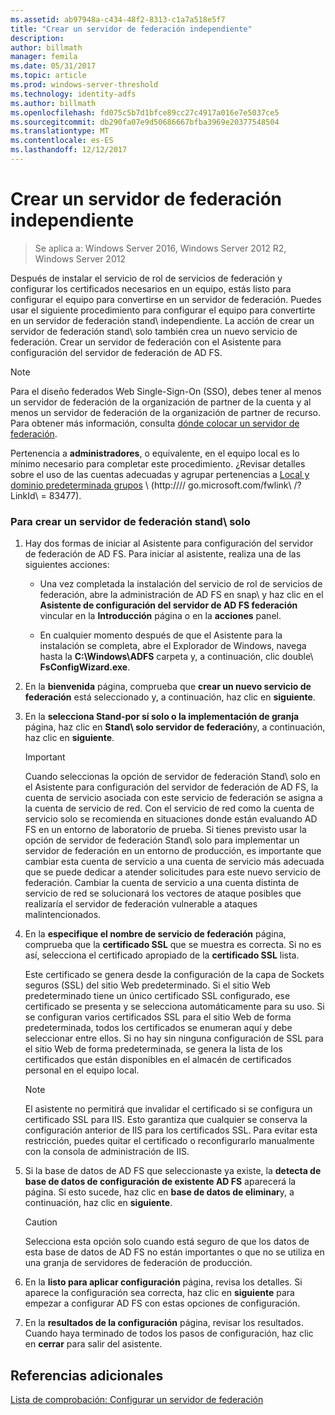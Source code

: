```yaml
---
ms.assetid: ab97948a-c434-48f2-8313-c1a7a518e5f7
title: "Crear un servidor de federación independiente"
description: 
author: billmath
manager: femila
ms.date: 05/31/2017
ms.topic: article
ms.prod: windows-server-threshold
ms.technology: identity-adfs
ms.author: billmath
ms.openlocfilehash: fd075c5b7d1bfce89cc27c4917a016e7e5037ce5
ms.sourcegitcommit: db290fa07e9d50686667bfba3969e20377548504
ms.translationtype: MT
ms.contentlocale: es-ES
ms.lasthandoff: 12/12/2017
---
```

# <a name="create-a-stand-alone-federation-server"></a>Crear un servidor de federación independiente

>Se aplica a: Windows Server 2016, Windows Server 2012 R2, Windows Server 2012

Después de instalar el servicio de rol de servicios de federación y configurar los certificados necesarios en un equipo, estás listo para configurar el equipo para convertirse en un servidor de federación. Puedes usar el siguiente procedimiento para configurar el equipo para convertirte en un servidor de federación stand\ independiente. La acción de crear un servidor de federación stand\ solo también crea un nuevo servicio de federación. Crear un servidor de federación con el Asistente para configuración del servidor de federación de AD FS.  
  
> [!NOTE]  
> Para el diseño federados Web Single\-Sign\-On \(SSO\), debes tener al menos un servidor de federación de la organización de partner de la cuenta y al menos un servidor de federación de la organización de partner de recurso. Para obtener más información, consulta [dónde colocar un servidor de federación](https://technet.microsoft.com/library/dd807127.aspx).  
  
Pertenencia a **administradores**, o equivalente, en el equipo local es lo mínimo necesario para completar este procedimiento.  ¿Revisar detalles sobre el uso de las cuentas adecuadas y agrupar pertenencias a [Local y dominio predeterminada grupos](https://go.microsoft.com/fwlink/?LinkId=83477) \ (http:///\/ go.microsoft.com\/fwlink\ /? LinkId\ = 83477\).   
  
### <a name="to-create-a-stand-alone-federation-server"></a>Para crear un servidor de federación stand\ solo  
  
1.  Hay dos formas de iniciar al Asistente para configuración del servidor de federación de AD FS. Para iniciar al asistente, realiza una de las siguientes acciones:  
  
    -   Una vez completada la instalación del servicio de rol de servicios de federación, abre la administración de AD FS en snap\ y haz clic en el **Asistente de configuración del servidor de AD FS federación** vincular en la **Introducción** página o en la **acciones** panel.  
  
    -   En cualquier momento después de que el Asistente para la instalación se completa, abre el Explorador de Windows, navega hasta la **C:\\Windows\\ADFS** carpeta y, a continuación, clic double\ **FsConfigWizard.exe**.  
  
2.  En la **bienvenida** página, comprueba que **crear un nuevo servicio de federación** está seleccionado y, a continuación, haz clic en **siguiente**.  
  
3.  En la **selecciona Stand\-por sí solo o la implementación de granja** página, haz clic en **Stand\ solo servidor de federación**y, a continuación, haz clic en **siguiente**.  
  
    > [!IMPORTANT]  
    > Cuando seleccionas la opción de servidor de federación Stand\ solo en el Asistente para configuración del servidor de federación de AD FS, la cuenta de servicio asociada con este servicio de federación se asigna a la cuenta de servicio de red. Con el servicio de red como la cuenta de servicio solo se recomienda en situaciones donde están evaluando AD FS en un entorno de laboratorio de prueba. Si tienes previsto usar la opción de servidor de federación Stand\ solo para implementar un servidor de federación en un entorno de producción, es importante que cambiar esta cuenta de servicio a una cuenta de servicio más adecuada que se puede dedicar a atender solicitudes para este nuevo servicio de federación. Cambiar la cuenta de servicio a una cuenta distinta de servicio de red se solucionará los vectores de ataque posibles que realizaría el servidor de federación vulnerable a ataques malintencionados.  
  
4.  En la **especifique el nombre de servicio de federación** página, comprueba que la **certificado SSL** que se muestra es correcta. Si no es así, selecciona el certificado apropiado de la **certificado SSL** lista.  
  
    Este certificado se genera desde la configuración de la capa de Sockets seguros \(SSL\) del sitio Web predeterminado. Si el sitio Web predeterminado tiene un único certificado SSL configurado, ese certificado se presenta y se selecciona automáticamente para su uso. Si se configuran varios certificados SSL para el sitio Web de forma predeterminada, todos los certificados se enumeran aquí y debe seleccionar entre ellos. Si no hay sin ninguna configuración de SSL para el sitio Web de forma predeterminada, se genera la lista de los certificados que están disponibles en el almacén de certificados personal en el equipo local.  
  
    > [!NOTE]  
    > El asistente no permitirá que invalidar el certificado si se configura un certificado SSL para IIS. Esto garantiza que cualquier se conserva la configuración anterior de IIS para los certificados SSL. Para evitar esta restricción, puedes quitar el certificado o reconfigurarlo manualmente con la consola de administración de IIS.  
  
5.  Si la base de datos de AD FS que seleccionaste ya existe, la **detecta de base de datos de configuración de existente AD FS** aparecerá la página. Si esto sucede, haz clic en **base de datos de eliminar**y, a continuación, haz clic en **siguiente**.  
  
    > [!CAUTION]  
    > Selecciona esta opción solo cuando está seguro de que los datos de esta base de datos de AD FS no están importantes o que no se utiliza en una granja de servidores de federación de producción.  
  
6.  En la **listo para aplicar configuración** página, revisa los detalles. Si aparece la configuración sea correcta, haz clic en **siguiente** para empezar a configurar AD FS con estas opciones de configuración.  
  
7.  En la **resultados de la configuración** página, revisar los resultados. Cuando haya terminado de todos los pasos de configuración, haz clic en **cerrar** para salir del asistente.  
  
## <a name="additional-references"></a>Referencias adicionales  
[Lista de comprobación: Configurar un servidor de federación](Checklist--Setting-Up-a-Federation-Server.md)  
  

